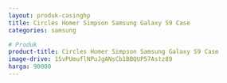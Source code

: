 ```yaml
---
layout: produk-casinghp
title: Circles Homer Simpson Samsung Galaxy S9 Case
categories: samsung

# Produk
product-title: Circles Homer Simpson Samsung Galaxy S9 Case
image-drive: 1SvPUmuflNPuJgANsCb1BBQUP57Astz89
harga: 90000
---
```


